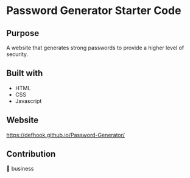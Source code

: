 # Password Generator Starter Code

## Purpose
A website that generates strong passwords to provide a higher level of security. 

## Built with 
* HTML
* CSS
* Javascript

## Website
https://defhook.github.io/Password-Generator/

## Contribution
🙉 business
